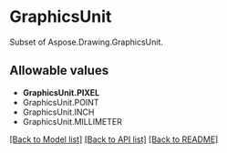 # GraphicsUnit

Subset of Aspose.Drawing.GraphicsUnit.
## Allowable values

* **GraphicsUnit.PIXEL**
* GraphicsUnit.POINT
* GraphicsUnit.INCH
* GraphicsUnit.MILLIMETER

[[Back to Model list]](../README.md#documentation-for-models) [[Back to API list]](../README.md#documentation-for-api-endpoints) [[Back to README]](../README.md)
